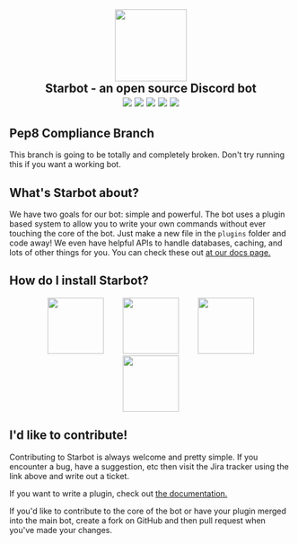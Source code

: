 <h2 align="center"><a href="http://dm29.deviantart.com/art/I-ve-Got-a-New-Wand-620381797"><img src="http://pre12.deviantart.net/b15e/th/pre/f/2016/192/c/3/i_ve_got_a_new_wand__by_dm29-da9cxnp.png" width="128px"></a><br> Starbot - an open source Discord bot<br>
<a href="https://travis-ci.org/StarbotDiscord/Starbot"><img src="https://img.shields.io/travis/StarbotDiscord/Starbot.svg?style=flat-square"/></a>
<a href="https://scrutinizer-ci.com/g/StarbotDiscord/Starbot/?branch=master"><img src="https://img.shields.io/scrutinizer/g/StarbotDiscord/Starbot.svg?style=flat-square"></a>
<a href="http://starbot.readthedocs.io/en/latest/"><img src="https://readthedocs.org/projects/starbot/badge/?version=latest&style=flat-square"/></a>
<a href="https://sydstudios.atlassian.net/projects/SB/issues/"><img src="https://img.shields.io/badge/jira-starbot-brightgreen.svg?style=flat-square"/></a>
<a href="https://discord.gg/JEYSJxn"><img src="https://img.shields.io/discord/302626068848705536.svg?style=flat-square" /></a>
</h2>

## Pep8 Compliance Branch
This branch is going to be totally and completely broken. Don't try running this if you want a working bot.

## What's Starbot about?
We have two goals for our bot: simple and powerful. The bot uses a plugin based system to allow you to write your own commands without ever touching the core of the bot. Just make a new file in the `plugins` folder and code away! We even have helpful APIs to handle databases, caching, and lots of other things for you. You can check these out [at our docs page.](http://starbot.readthedocs.io/en/latest/)

## How do I install Starbot?

<p align="center">
<a href="https://github.com/StarbotDiscord/Starbot/wiki/Installing-on-Debian-or-Ubuntu"><img src="https://cdn.worldvectorlogo.com/logos/ubuntu-4.svg" height="100" hspace="15"/></a>
<a href="https://github.com/StarbotDiscord/Starbot/wiki/Installing-on-Debian-Ubuntu"><img src="https://cdn.worldvectorlogo.com/logos/debian.svg" height="100" hspace="15"/></a>
<a href="https://github.com/StarbotDiscord/Starbot/wiki/Installing-on-Alpine-Linux"><img src="http://linuxpeer.org/assets/img/distro_logo/alpine.png" height="100" hspace="15"/></a>
<a href="https://github.com/StarbotDiscord/Starbot/wiki/Installing-on-macOS"><img src="https://cdn.worldvectorlogo.com/logos/apple.svg" height="100" hspace="15"/></a>
</p>

## I'd like to contribute!
Contributing to Starbot is always welcome and pretty simple.
If you encounter a bug, have a suggestion, etc then visit the Jira tracker using the link above and write out a ticket.

If you want to write a plugin, check out [the documentation.](http://starbot.readthedocs.io/en/latest/)

If you'd like to contribute to the core of the bot or have your plugin merged into the main bot, create a fork on GitHub and then pull request when you've made your changes.
